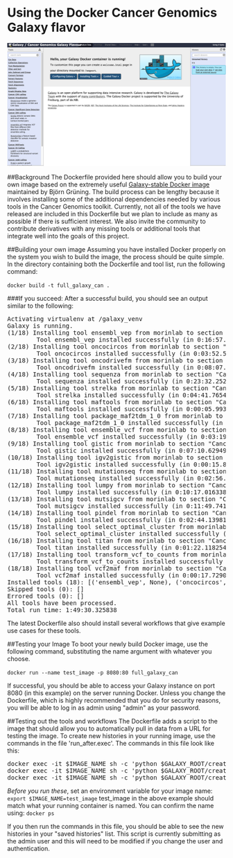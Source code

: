 # Using the Docker Cancer Genomics Galaxy flavor

![ScreenShot](docker_screenshot.png)

##Background
The Dockerfile provided here should allow you to build your own image based on the extremely useful [Galaxy-stable Docker image](https://github.com/bgruening/docker-galaxy-stable) maintained by Björn Grüning. The build process can be lengthy because it involves installing some of the additional dependencies needed by various tools in the Cancer Genomics toolkit. Currently, not all of the tools we have released are included in this Dockerfile but we plan to include as many as possible if there is sufficient interest. We also invite the community to contribute derivatives with any missing tools or additional tools that integrate well into the goals of this project. 

##Building your own image
Assuming you have installed Docker properly on the system you wish to build the image, the process should be quite simple. In the directory containing both the Dockerfile and tool list, run the following command:

```docker build -t full_galaxy_can .```

###If you succeed:
After a successful build, you should see an output similar to the following:
<pre>
Activating virtualenv at /galaxy_venv
Galaxy is running.
(1/18) Installing tool ensembl_vep from morinlab to section "Cancer: Variant Annotation" at revision ba310f592561 (TRT: 0:00:00.439323)
        Tool ensembl_vep installed successfully (in 0:16:57.118123) at revision ba310f592561
(2/18) Installing tool oncocircos from morinlab to section "Cancer: Visualization" at revision 417f984cd2e2 (TRT: 0:16:57.867164)
        Tool oncocircos installed successfully (in 0:03:52.541461) at revision 417f984cd2e2
(3/18) Installing tool oncodrivefm from morinlab to section "Cancer: Significant Gene Detection" at revision 97e99acadbaf (TRT: 0:20:50.717781)
        Tool oncodrivefm installed successfully (in 0:08:07.993747) at revision 97e99acadbaf
(4/18) Installing tool sequenza from morinlab to section "Cancer: CNV calling" at revision 73338a1805e7 (TRT: 0:28:59.025247)
        Tool sequenza installed successfully (in 0:23:32.252223) at revision 73338a1805e7
(5/18) Installing tool strelka from morinlab to section "Cancer: SNV calling" at revision 3ce78c04c7e5 (TRT: 0:52:31.587923)
        Tool strelka installed successfully (in 0:04:41.765479) at revision 3ce78c04c7e5
(6/18) Installing tool maftools from morinlab to section "Cancer: MAFtools" at revision a67d4b423594 (TRT: 0:57:13.736114)
        Tool maftools installed successfully (in 0:00:05.993371) at revision a67d4b423594
(7/18) Installing tool package_maf2tdm_1_0 from morinlab to section "Cancer: Significant Gene Detection" at revision fd09386ad95f (TRT: 0:57:20.038738)
        Tool package_maf2tdm_1_0 installed successfully (in 0:10:51.696218) at revision fd09386ad95f
(8/18) Installing tool ensemble_vcf from morinlab to section "Cancer: SNV Calling" at revision 19cfeecca08b (TRT: 1:08:12.043805)
        Tool ensemble_vcf installed successfully (in 0:03:19.228229) at revision 19cfeecca08b
(9/18) Installing tool gistic from morinlab to section "Cancer: Significant Gene Detection" at revision da03207b002d (TRT: 1:11:31.585137)
        Tool gistic installed successfully (in 0:07:10.629498) at revision da03207b002d
(10/18) Installing tool igv2gistic from morinlab to section "Cancer: Significant Gene Detection" at revision 1dc70385aba7 (TRT: 1:18:42.522601)
        Tool igv2gistic installed successfully (in 0:00:15.815055) at revision 1dc70385aba7
(11/18) Installing tool mutationseq from morinlab to section "Cancer: SNV Calling" at revision 3f5545f5f0c8 (TRT: 1:18:58.728858)
        Tool mutationseq installed successfully (in 0:02:56.812376) at revision 3f5545f5f0c8
(12/18) Installing tool lumpy from morinlab to section "Cancer: SV Calling" at revision f2d9c9f18d3f (TRT: 1:21:55.870428)
        Tool lumpy installed successfully (in 0:10:17.016338) at revision f2d9c9f18d3f
(13/18) Installing tool mutsigcv from morinlab to section "Cancer: Significant Gene Detection" at revision 9d55e8e75236 (TRT: 1:32:13.197235)
        Tool mutsigcv installed successfully (in 0:11:49.741046) at revision 9d55e8e75236
(14/18) Installing tool pindel from morinlab to section "Cancer: indel calling" at revision 7f2f81f3644f (TRT: 1:44:03.316686)
        Tool pindel installed successfully (in 0:02:44.139814) at revision 7f2f81f3644f
(15/18) Installing tool select_optimal_cluster from morinlab to section "Cancer: CNV calling" at revision 7edf4d48a350 (TRT: 1:46:47.771198)
        Tool select_optimal_cluster installed successfully (in 0:00:38.648014) at revision 7edf4d48a350
(16/18) Installing tool titan from morinlab to section "Cancer: CNV calling" at revision 2f57a1c16d15 (TRT: 1:47:26.733130)
        Tool titan installed successfully (in 0:01:22.118254) at revision 2f57a1c16d15
(17/18) Installing tool transform_vcf_to_counts from morinlab to section "Cancer: CNV calling" at revision 0d9ef2618d9c (TRT: 1:48:49.251443)
        Tool transform_vcf_to_counts installed successfully (in 0:00:22.958821) at revision 0d9ef2618d9c
(18/18) Installing tool vcf2maf from morinlab to section "Cancer: Variant Annotation" at revision dc2f1d630db4 (TRT: 1:49:12.595960)
        Tool vcf2maf installed successfully (in 0:00:17.729001) at revision dc2f1d630db4
Installed tools (18): [('ensembl_vep', None), ('oncocircos', None), ('oncodrivefm', None), ('sequenza', None), ('strelka', None), ('maftools', None), ('package_maf2tdm_1_0', None), ('ensemble_vcf', None), ('gistic', None), ('igv2gistic', None), ('mutationseq', None), ('lumpy', None), ('mutsigcv', None), ('pindel', None), ('select_optimal_cluster', None), ('titan', None), ('transform_vcf_to_counts', None), ('vcf2maf', None)]
Skipped tools (0): []
Errored tools (0): []
All tools have been processed.
Total run time: 1:49:30.325838
</pre>

The latest Dockerfile also should install several workflows that give example use cases for these tools. 

##Testing your Image
To boot your newly build Docker image, use the following command, substituting the name argument with whatever you choose.

```docker run --name test_image -p 8080:80 full_galaxy_can```

If successful, you should be able to access your Galaxy instance on port 8080  (in this example) on the server running Docker. Unless you change the Dockerfile, which is highly recommended that you do for security reasons, you will be able to log in as admin using "admin" as your password. 

##Testing out the tools and workflows
The Dockerfile adds a script to the image that should allow you to automatically pull in data from a URL for testing the image. To create new histories in your running image, use the commands in the file 'run_after.exec'. The commands in this file look like this:

<pre>docker exec -it $IMAGE_NAME sh -c 'python $GALAXY_ROOT/create_and_upload_history.py snv_calling https://github.com/morinlab/tools-morinlab/raw/master/test-data/strelka_test_data/test.tumour.bam https://github.com/morinlab/tools-morinlab/raw/master/test-data/strelka_test_data/test.normal.bam https://github.com/morinlab/tools-morinlab/raw/master/test-data/strelka_test_data/test.fa'
docker exec -it $IMAGE_NAME sh -c 'python $GALAXY_ROOT/create_and_upload_history.py gistic_tool https://github.com/morinlab/tools-morinlab/raw/master/test-data/gistic_test_data/gistic_input_segments_preprocessed.txt https://github.com/morinlab/tools-morinlab/raw/master/test-data/gistic_test_data/gistic_marker_file.txt.gz'
docker exec -it $IMAGE_NAME sh -c 'python $GALAXY_ROOT/create_and_upload_history.py oncocircos_tool https://github.com/morinlab/tools-morinlab/raw/master/test-data/oncocircos_test_data/blacklist.txt https://github.com/morinlab/tools-morinlab/raw/master/test-data/oncocircos_test_data/example_genes_to_label.txt https://github.com/morinlab/tools-morinlab/raw/master/test-data/oncocircos_test_data/gistic_sigregions.bed https://github.com/morinlab/tools-morinlab/raw/master/test-data/oncocircos_test_data/hg19_genes_biomart.txt https://github.com/morinlab/tools-morinlab/raw/master/test-data/oncocircos_test_data/merged_segmented_data_for_oncocircos.seg https://github.com/morinlab/tools-morinlab/raw/master/test-data/oncocircos_test_data/mutations.maf.gz'</pre>

*Before you run these*, set an environment variable for your image name:
```export $IMAGE_NAME=test_image``` 
test_image in the above example should match what your running container is named. You can confirm the name using:
```docker ps```

If you then run the commands in this file, you should be able to see the new histories in your "saved histories" list. This script is currently submitting as the admin user and this will need to be modified if you change the user and authentication.



